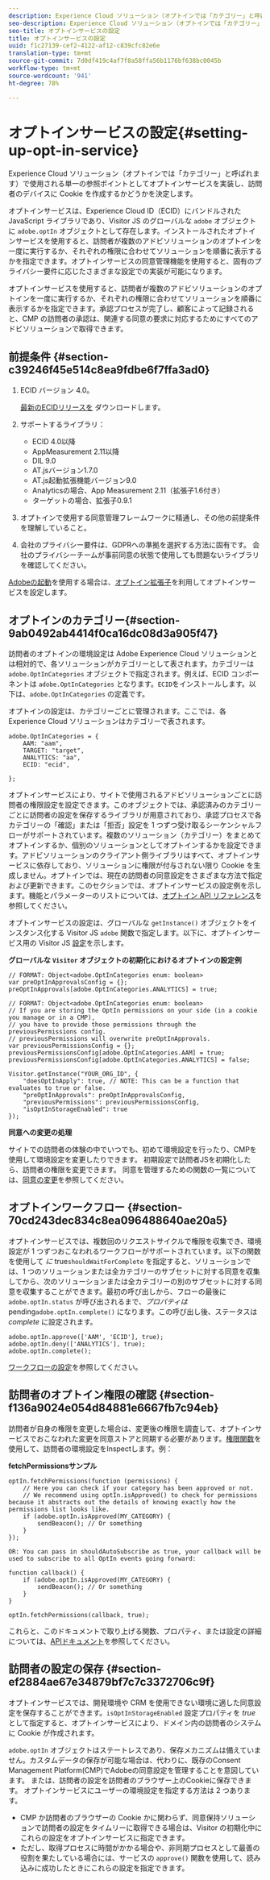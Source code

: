 ```yaml
---
description: Experience Cloud ソリューション（オプトインでは「カテゴリー」と呼ばれます）で使用される単一の参照ポイントとしてオプトインサービスを実装し、訪問者のデバイスに Cookie を作成するかどうかを決定します。
seo-description: Experience Cloud ソリューション（オプトインでは「カテゴリー」と呼ばれます）で使用される単一の参照ポイントとしてオプトインサービスを実装し、訪問者のデバイスに Cookie を作成するかどうかを決定します。
seo-title: オプトインサービスの設定
title: オプトインサービスの設定
uuid: f1c27139-cef2-4122-af12-c839cfc82e6e
translation-type: tm+mt
source-git-commit: 7d0df419c4af7f8a58ffa56b1176bf638bc0045b
workflow-type: tm+mt
source-wordcount: '941'
ht-degree: 78%

---
```



# オプトインサービスの設定{#setting-up-opt-in-service}

Experience Cloud ソリューション（オプトインでは「カテゴリー」と呼ばれます）で使用される単一の参照ポイントとしてオプトインサービスを実装し、訪問者のデバイスに Cookie を作成するかどうかを決定します。

オプトインサービスは、Experience Cloud ID（ECID）にバンドルされた JavaScript ライブラリであり、Visitor JS のグローバルな `adobe` オブジェクトに `adobe.optIn` オブジェクトとして存在します。インストールされたオプトインサービスを使用すると、訪問者が複数のアドビソリューションのオプトインを一度に実行するか、それぞれの権限に合わせてソリューションを順番に表示するかを指定できます。オプトインサービスの同意管理機能を使用すると、固有のプライバシー要件に応じたさまざまな設定での実装が可能になります。

オプトインサービスを使用すると、訪問者が複数のアドビソリューションのオプトインを一度に実行するか、それぞれの権限に合わせてソリューションを順番に表示するかを指定できます。承認プロセスが完了し、顧客によって記録されると、CMP の訪問者の承認は、関連する同意の要求に対応するためにすべてのアドビソリューションで取得できます。

## 前提条件 {#section-c39246f45e514c8ea9fdbe6f7ffa3ad0}

1. ECID バージョン 4.0。

   [最新のECIDリリースを](https://github.com/Adobe-Marketing-Cloud/id-service/releases) ダウンロードします。

1. サポートするライブラリ：

   * ECID 4.0以降
   * AppMeasurement 2.11以降
   * DIL 9.0
   * AT.jsバージョン1.7.0
   * AT.js起動拡張機能バージョン9.0
   * Analyticsの場合、App Measurement 2.11（拡張子1.6付き）
   * ターゲットの場合、拡張子0.9.1

1. オプトインで使用する同意管理フレームワークに精通し、その他の前提条件を理解していること。

   <!--
   For IAB, see here for additional pre-reqs.
   -->

1. 会社のプライバシー要件は、GDPRへの準拠を選択する方法に固有です。 会社のプライバシーチームが事前同意の状態で使用しても問題ないライブラリを確認してください。

[Adobeの起動](https://docs.adobe.com/content/help/ja-JP/launch/using/overview.html)を使用する場合は、[オプトイン拡張子](../../implementation-guides/opt-in-service/launch.md)を利用してオプトインサービスを設定します。

## オプトインのカテゴリー{#section-9ab0492ab4414f0ca16dc08d3a905f47}

訪問者のオプトインの環境設定は Adobe Experience Cloud ソリューションとは相対的で、各ソリューションがカテゴリーとして表されます。カテゴリーは `adobe.OptInCategories` オブジェクトで指定されます。例えば、ECID コンポーネントは `adobe.OptInCategories` となります。`ECID`をインストールします。以下は、`adobe.OptInCategories` の定義です。

オプトインの設定は、カテゴリーごとに管理されます。ここでは、各 Experience Cloud ソリューションはカテゴリーで表されます。

```
adobe.OptInCategories = { 
    AAM: "aam", 
    TARGET: "target",  
    ANALYTICS: "aa", 
    ECID: "ecid", 
     
};
```

オプトインサービスにより、サイトで使用されるアドビソリューションごとに訪問者の権限設定を設定できます。このオブジェクトでは、承認済みのカテゴリーごとに訪問者の設定を保存するライブラリが用意されており、承認プロセスで各カテゴリーの「確認」または「拒否」設定を 1 つずつ受け取るシーケンシャルフローがサポートされています。複数のソリューション（カテゴリー）をまとめてオプトインするか、個別のソリューションとしてオプトインするかを設定できます。アドビソリューションのクライアント側ライブラリはすべて、オプトインサービスに依存しており、ソリューションに権限が付与されない限り Cookie を生成しません。オプトインでは、現在の訪問者の同意設定をさまざまな方法で指定および更新できます。このセクションでは、オプトインサービスの設定例を示します。機能とパラメーターのリストについては、[オプトイン API リファレンス](../../implementation-guides/opt-in-service/api.md#reference-4f30152333dd4990ab10c1b8b82fc867)を参照してください。

オプトインサービスの設定は、グローバルな `getInstance()` オブジェクトをインスタンス化する Visitor JS `adobe` 関数で指定します。以下に、オプトインサービス用の Visitor JS [設定](../../implementation-guides/opt-in-service/api.md#section-d66018342baf401389f248bb381becbf)を示します。

**グローバルな `Visitor` オブジェクトの初期化におけるオプトインの設定例**

```
// FORMAT: Object<adobe.OptInCategories enum: boolean> 
var preOptInApprovalsConfig = {}; 
preOptInApprovals[adobe.OptInCategories.ANALYTICS] = true; 
  
// FORMAT: Object<adobe.OptInCategories enum: boolean> 
// If you are storing the OptIn permissions on your side (in a cookie you manage or in a CMP), 
// you have to provide those permissions through the previousPermissions config. 
// previousPermissions will overwrite preOptInApprovals. 
var previousPermissionsConfig = {}; 
previousPermissionsConfig[adobe.OptInCategories.AAM] = true; 
previousPermissionsConfig[adobe.OptInCategories.ANALYTICS] = false; 
  
Visitor.getInstance("YOUR_ORG_ID", { 
    "doesOptInApply": true, // NOTE: This can be a function that evaluates to true or false. 
    "preOptInApprovals": preOptInApprovalsConfig, 
    "previousPermissions": previousPermissionsConfig, 
    "isOptInStorageEnabled": true 
});
```

**同意への変更の処理**

サイトでの訪問者の体験の中でいつでも、初めて環境設定を行ったり、CMPを使用して環境設定を変更したりできます。 初期設定で訪問者JSを初期化したら、訪問者の権限を変更できます。 同意を管理するための関数の一覧については、[同意の変更](../../implementation-guides/opt-in-service/api.md#section-c3d85403ff0d4394bd775c39f3d001fc)を参照してください。

<!--
<p> *** <b>sample code block </b>*** </p>
-->

## オプトインワークフロー {#section-70cd243dec834c8ea096488640ae20a5}

オプトインサービスでは、複数回のリクエストサイクルで権限を収集でき、環境設定が 1 つずつおこなわれるワークフローがサポートされています。以下の関数を使用して *に* true`shouldWaitForComplete` を指定すると、ソリューションでは、1 つのソリューションまたは全カテゴリーのサブセットに対する同意を収集してから、次のソリューションまたは全カテゴリーの別のサブセットに対する同意を収集することができます。最初の呼び出しから、フローの最後に `adobe.optIn.status` が呼び出されるまで、*プロパティは* pending`adobe.optIn.complete()` になります。この呼び出し後、ステータスは *complete* に設定されます。

```
adobe.optIn.approve(['AAM', 'ECID'], true); 
adobe.optIn.deny(['ANALYTICS'], true); 
adobe.optIn.complete();
```

[ワークフローの設定](../../implementation-guides/opt-in-service/api.md#section-2c5adfa5459c4e72b96d2693123a53c2)を参照してください。

## 訪問者のオプトイン権限の確認 {#section-f136a9024e054d84881e6667fb7c94eb}

訪問者が自身の権限を変更した場合は、変更後の権限を調査して、オプトインサービスでおこなわれた変更を同意ストアと同期する必要があります。[権限関数](../../implementation-guides/opt-in-service/api.md#section-7fe57279b5b44b4f8fe47e336df60155)を使用して、訪問者の環境設定をInspectします。例：

**fetchPermissionsサンプル**

```
optIn.fetchPermissions(function (permissions) { 
    // Here you can check if your category has been approved or not. 
    // We recommend using optIn.isApproved() to check for permissions because it abstracts out the details of knowing exactly how the permissions list looks like. 
    if (adobe.optIn.isApproved(MY_CATEGORY) { 
        sendBeacon(); // Or something 
    } 
});

OR: You can pass in shouldAutoSubscribe as true, your callback will be used to subscribe to all OptIn events going forward:

function callback() { 
    if (adobe.optIn.isApproved(MY_CATEGORY) { 
        sendBeacon(); // Or something 
    } 
}

optIn.fetchPermissions(callback, true);
```

これらと、このドキュメントで取り上げる関数、プロパティ、または設定の詳細については、[APIドキュメント](../../implementation-guides/opt-in-service/api.md#reference-4f30152333dd4990ab10c1b8b82fc867)を参照してください。

## 訪問者の設定の保存 {#section-ef2884ae67e34879bf7c7c3372706c9f}

オプトインサービスでは、開発環境や CRM を使用できない環境に適した同意設定を保存することができます。`isOptInStorageEnabled` 設定プロパティを *true* として指定すると、オプトインサービスにより、ドメイン内の訪問者のシステムに Cookie が作成されます。

`adobe.optIn` オブジェクトはステートレスであり、保存メカニズムは備えていません。カスタムデータの保存が可能な場合は、代わりに、既存のConsent Management Platform(CMP)でAdobeの同意設定を管理することを意図しています。 または、訪問者の設定を訪問者のブラウザー上のCookieに保存できます。 オプトインサービスにユーザーの環境設定を指定する方法は 2 つあります。

* CMP か訪問者のブラウザーの Cookie かに関わらず、同意保持ソリューションで訪問者の設定をタイムリーに取得できる場合は、Visitor の初期化中にこれらの設定をオプトインサービスに指定できます。
* ただし、取得プロセスに時間がかかる場合や、非同期プロセスとして最善の役割を果たしている場合には、サービスの `approve()` 関数を使用して、読み込みに成功したときにこれらの設定を指定できます。

